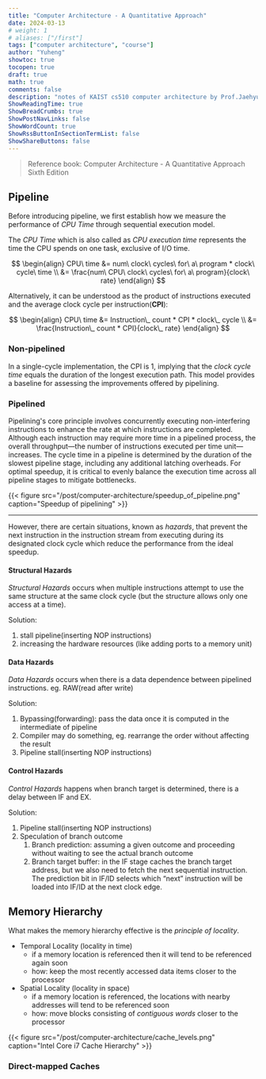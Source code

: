 ```yaml
---
title: "Computer Architecture - A Quantitative Approach"
date: 2024-03-13
# weight: 1
# aliases: ["/first"]
tags: ["computer architecture", "course"]
author: "Yuheng"
showtoc: true
tocopen: true
draft: true
math: true
comments: false
description: "notes of KAIST cs510 computer architecture by Prof.Jaehyuk Huh"
ShowReadingTime: true
ShowBreadCrumbs: true
ShowPostNavLinks: false
ShowWordCount: true
ShowRssButtonInSectionTermList: false
ShowShareButtons: false
---
```


> Reference book: Computer Architecture - A Quantitative Approach Sixth Edition

## Pipeline

Before introducing pipeline, we first establish how we measure the performance of _CPU Time_ through sequential execution model.

The _CPU Time_ which is also called as _CPU execution time_ represents the time the CPU spends on one task, exclusive of I/O time. 

$$
\begin{align}
CPU\ time &= num\ clock\ cycles\ for\ a\ program * clock\ cycle\ time \\
&= \frac{num\ CPU\ clock\ cycles\ for\ a\ program}{clock\ rate}
\end{align}
$$

Alternatively, it can be understood as the product of instructions executed and the average clock cycle per instruction(**CPI**):

$$
\begin{align}
    CPU\ time &= Instruction\_ count * CPI * clock\_ cycle \\
    &= \frac{Instruction\_ count * CPI}{clock\_ rate}
\end{align}
$$

### Non-pipelined
In a single-cycle implementation, the CPI is 1, implying that the _clock cycle time_ equals the duration of the longest execution path. This model provides a baseline for assessing the improvements offered by pipelining.

### Pipelined

Pipelining's core principle involves concurrently executing non-interfering instructions to enhance the rate at which instructions are completed. Although each instruction may require more time in a pipelined process, the overall throughput—the number of instructions executed per time unit—increases. The cycle time in a pipeline is determined by the duration of the slowest pipeline stage, including any additional latching overheads. For optimal speedup, it is critical to evenly balance the execution time across all pipeline stages to mitigate bottlenecks.

{{< figure src="/post/computer-architecture/speedup_of_pipeline.png" caption="Speedup of pipelining" >}}

---

However, there are certain situations, known as _hazards_, that prevent the next instruction in the instruction stream from executing during its designated clock cycle which reduce the performance from the ideal speedup. 

#### Structural Hazards

_Structural Hazards_ occurs when multiple instructions attempt to use the same structure at the same clock cycle (but the structure allows only one access at a time).

Solution:
1. stall pipeline(inserting NOP instructions)
2. increasing the hardware resources (like adding ports to a memory unit)

#### Data Hazards

_Data Hazards_ occurs when there is a data dependence between pipelined instructions. eg. RAW(read after write)

Solution:
1. Bypassing(forwarding): pass the data once it is computed in the intermediate of pipeline
2. Compiler may do something, eg. rearrange the order without affecting the result
3. Pipeline stall(inserting NOP instructions)

#### Control Hazards

_Control Hazards_ happens when branch target is determined, there  is a delay between IF and EX. 

Solution:
1. Pipeline stall(inserting NOP instructions)
2. Speculation of branch outcome
   1. Branch prediction: assuming a given outcome and proceeding without waiting to see the actual branch outcome
   2. Branch target buffer: in the IF stage caches the branch target address, but we also need to fetch the next sequential instruction. The prediction bit in IF/ID selects which “next” instruction will be loaded into IF/ID at the next clock edge.

## Memory Hierarchy

What makes the memory hierarchy effective is the _principle of locality_. 

- Temporal Locality (locality in time)
  - if a memory location is referenced then it will tend to be referenced again soon
  - how: keep the most recently accessed data items closer to the processor
- Spatial Locality (locality in space)
  - if a memory location is referenced, the locations with nearby addresses will tend to be referenced soon
  - how: move blocks consisting of _contiguous words_ closer to the processor

{{< figure src="/post/computer-architecture/cache_levels.png" caption="Intel Core i7 Cache Hierarchy" >}}


### Direct-mapped Caches



